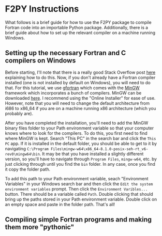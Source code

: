 # F2PY Instructions
What follows is a brief guide for how to use the F2PY package to compile Fortran code into an importable Python package. Additionally, there is a brief guide about how to set up the relevant compiler on a machine running Windows. 
## Setting up the necessary Fortran and C compilers on Windows
Before starting, I'll note that there is a really good Stack Overflow post [here][SO1] explaining how to do this. Now, if you don't already have a Fortran compiler installed (one is not installed by default on Windows), you will need to do that. For this tutorial, we use [gfortran][fg] which comes with the [MinGW][MGW] framework which incorporates a bunch of compilers. MinGW can be downloaded [here][MGWD]. I recommend using the "Online Installer" for ease of use. However, note that you will need to change the default architecture from i686 to x86_64 if you are on a machine running x86 architecture (which you probably are). 

After you have completed the installation, you'll need to add the MinGW binary files folder to your Path environment variable so that your computer knows where to look for the compilers. To do this, you first need to find where MinGW is kept. Search "This PC" in the search bar and click the `This PC` app. If it is installed in the default folder, you should be able to get to it by navigating `C:\Program Files\mingw-w64\x86_64-8.1.0-posix-seh-rt_v6-rev0\mingw64\bin`. It may be that you have installed a slightly different version, so you'll have to navigate through `Program Files`, `mingw-w64`, etc. by just clicking through until you find the `bin` folder. In any case, once you find it copy the folder path. 

To add this path to your Path environment variable, seach "Environment Variables" in your Windows search bar and then click the `Edit the system environment variables` prompt. Then click the `Environment Varibles...` button. There should be a variable called `Path`. Double clicking that should bring up the paths stored in your Path environment variable. Double click on an empty space and paste in the folder path. That's all!

## Compiling simple Fortran programs and making them more "pythonic"


[SO1]: https://stackoverflow.com/questions/48826283/compile-fortran-module-with-f2py-and-python-3-6-on-windows-10
[fg]: https://gcc.gnu.org/wiki/
[MGW]: http://www.mingw.org/
[MGWD]: https://sourceforge.net/projects/mingw-w64/files/Toolchains%20targetting%20Win64/Personal%20Builds/mingw-builds/7.2.0/threads-posix/seh/
